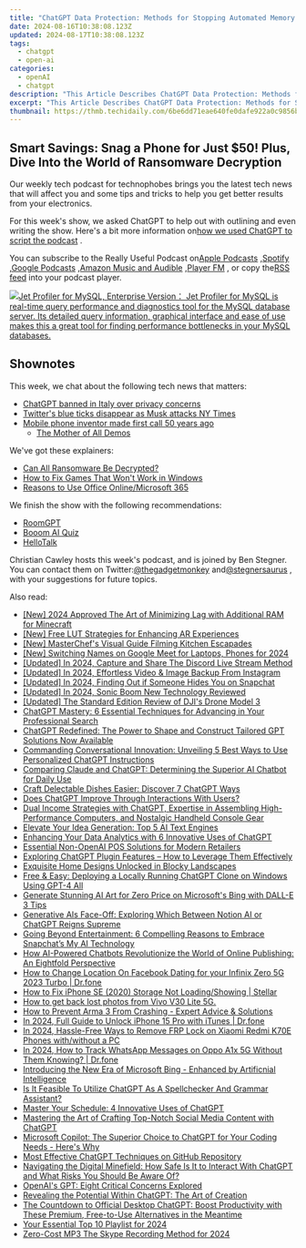 ```yaml
---
title: "ChatGPT Data Protection: Methods for Stopping Automated Memory of Chats"
date: 2024-08-16T10:38:08.123Z
updated: 2024-08-17T10:38:08.123Z
tags:
  - chatgpt
  - open-ai
categories:
  - openAI
  - chatgpt
description: "This Article Describes ChatGPT Data Protection: Methods for Stopping Automated Memory of Chats"
excerpt: "This Article Describes ChatGPT Data Protection: Methods for Stopping Automated Memory of Chats"
thumbnail: https://thmb.techidaily.com/6be6dd71eae640fe0dafe922a0c9856b8d53d7857f2711632e7fcb56b1cec9df.jpg
---
```


## Smart Savings: Snag a Phone for Just $50! Plus, Dive Into the World of Ransomware Decryption

 Our weekly tech podcast for technophobes brings you the latest tech news that will affect you and some tips and tricks to help you get better results from your electronics.

 For this week's show, we asked ChatGPT to help out with outlining and even writing the show. Here's a bit more information on[how we used ChatGPT to script the podcast](https://www.makeuseof.com/i-used-chatgpt-to-script-a-podcast-heres-what-happened/) .

 You can subscribe to the Really Useful Podcast on[Apple Podcasts](https://podcasts.apple.com/gb/podcast/the-really-useful-podcast/id1437847131?mt=2) ,[Spotify](https://open.spotify.com/show/283gDxLd6OTNEpRq6tN7ha) ,[Google Podcasts](https://www.google.com/podcasts?feed=aHR0cHM6Ly9hbmNob3IuZm0vcy8zMWJlNDcwL3BvZGNhc3QvcnNz) ,[Amazon Music and Audible](https://music.amazon.co.uk/podcasts/20ab73d4-5da2-46c7-a17f-dc6eb39bdb48/The-Really-Useful-Podcast) ,[Player FM](https://player.fm/series/the-really-useful-podcast-2491856) , or copy the[RSS feed](https://feeds.transistor.fm/the-really-useful-podcast) into your podcast player.

<!-- affiliate ads begin -->
<a href="https://secure.2checkout.com/order/checkout.php?PRODS=4576829&QTY=1&AFFILIATE=108875&CART=1"><img src="https://secure.avangate.com/images/merchant/9e740b84bb48a64dde25061566299467/products/copy_1_jp_box_big.png" border="0">Jet Profiler for MySQL, Enterprise Version： Jet Profiler for MySQL is real-time query performance and diagnostics tool for the MySQL database server. Its detailed query information, graphical interface and ease of use makes this a great tool for finding performance bottlenecks in your MySQL databases. </a>
<!-- affiliate ads end -->
## Shownotes

This week, we chat about the following tech news that matters:

* [ChatGPT banned in Italy over privacy concerns](https://www.bbc.co.uk/news/technology-65139406)
* [Twitter's blue ticks disappear as Musk attacks NY Times](https://www.bbc.co.uk/news/technology-65156216)
* [Mobile phone inventor made first call 50 years ago](https://www.bbc.co.uk/news/technology-65112048)  
  * [The Mother of All Demos](https://www.youtube.com/watch?v=B6rKUf9DWRI)

We've got these explainers:

* [Can All Ransomware Be Decrypted?](https://www.makeuseof.com/can-all-ransomware-be-decrypted/)
* [How to Fix Games That Won't Work in Windows](https://www.makeuseof.com/fix-games-not-working-windows/)
* [Reasons to Use Office Online/Microsoft 365](https://www.makeuseof.com/tag/dont-pay-word-5-reasons-use-office-online/)

We finish the show with the following recommendations:

* [RoomGPT](http://https://www.roomgpt.io/)
* [Booom AI Quiz](https://booom.ai/)
* [HelloTalk](https://www.hellotalk.com/?lang=en)

 Christian Cawley hosts this week's podcast, and is joined by Ben Stegner. You can contact them on Twitter:[@thegadgetmonkey](https://twitter.com/thegadgetmonkey) and[@stegnersaurus](https://twitter.com/stegnersaurus) , with your suggestions for future topics.


<ins class="adsbygoogle"
     style="display:block"
     data-ad-format="autorelaxed"
     data-ad-client="ca-pub-7571918770474297"
     data-ad-slot="1223367746"></ins>



<ins class="adsbygoogle"
     style="display:block"
     data-ad-client="ca-pub-7571918770474297"
     data-ad-slot="8358498916"
     data-ad-format="auto"
     data-full-width-responsive="true"></ins>

<span class="atpl-alsoreadstyle">Also read:</span>
<div><ul>
<li><a href="https://screen-capture.techidaily.com/new-2024-approved-the-art-of-minimizing-lag-with-additional-ram-for-minecraft/"><u>[New] 2024 Approved  The Art of Minimizing Lag with Additional RAM for Minecraft</u></a></li>
<li><a href="https://some-knowledge.techidaily.com/new-free-lut-strategies-for-enhancing-ar-experiences/"><u>[New] Free LUT Strategies for Enhancing AR Experiences</u></a></li>
<li><a href="https://facebook-video-footage.techidaily.com/new-masterchefs-visual-guide-filming-kitchen-escapades/"><u>[New] MasterChef's Visual Guide  Filming Kitchen Escapades</u></a></li>
<li><a href="https://visual-screen-recording.techidaily.com/new-switching-names-on-google-meet-for-laptops-phones-for-2024/"><u>[New] Switching Names on Google Meet for Laptops, Phones for 2024</u></a></li>
<li><a href="https://on-screen-recording.techidaily.com/updated-in-2024-capture-and-share-the-discord-live-stream-method/"><u>[Updated] In 2024, Capture and Share  The Discord Live Stream Method</u></a></li>
<li><a href="https://instagram-video-recordings.techidaily.com/updated-in-2024-effortless-video-and-image-backup-from-instagram/"><u>[Updated] In 2024, Effortless Video & Image Backup From Instagram</u></a></li>
<li><a href="https://snapchat-videos.techidaily.com/updated-in-2024-finding-out-if-someone-hides-you-on-snapchat/"><u>[Updated] In 2024, Finding Out if Someone Hides You on Snapchat</u></a></li>
<li><a href="https://video-capture.techidaily.com/updated-in-2024-sonic-boom-new-technology-reviewed/"><u>[Updated] In 2024, Sonic Boom  New Technology Reviewed</u></a></li>
<li><a href="https://some-tips.techidaily.com/updated-the-standard-edition-review-of-djis-drone-model-3/"><u>[Updated] The Standard Edition Review of DJI's Drone Model 3</u></a></li>
<li><a href="https://tech-haven.techidaily.com/chatgpt-mastery-6-essential-techniques-for-advancing-in-your-professional-search/"><u>ChatGPT Mastery: 6 Essential Techniques for Advancing in Your Professional Search</u></a></li>
<li><a href="https://tech-haven.techidaily.com/chatgpt-redefined-the-power-to-shape-and-construct-tailored-gpt-solutions-now-available/"><u>ChatGPT Redefined: The Power to Shape and Construct Tailored GPT Solutions Now Available</u></a></li>
<li><a href="https://tech-haven.techidaily.com/commanding-conversational-innovation-unveiling-5-best-ways-to-use-personalized-chatgpt-instructions/"><u>Commanding Conversational Innovation: Unveiling 5 Best Ways to Use Personalized ChatGPT Instructions</u></a></li>
<li><a href="https://tech-haven.techidaily.com/comparing-claude-and-chatgpt-determining-the-superior-ai-chatbot-for-daily-use/"><u>Comparing Claude and ChatGPT: Determining the Superior AI Chatbot for Daily Use</u></a></li>
<li><a href="https://tech-haven.techidaily.com/craft-delectable-dishes-easier-discover-7-chatgpt-ways/"><u>Craft Delectable Dishes Easier: Discover 7 ChatGPT Ways</u></a></li>
<li><a href="https://tech-haven.techidaily.com/does-chatgpt-improve-through-interactions-with-users/"><u>Does ChatGPT Improve Through Interactions With Users?</u></a></li>
<li><a href="https://tech-haven.techidaily.com/dual-income-strategies-with-chatgpt-expertise-in-assembling-high-performance-computers-and-nostalgic-handheld-console-gear/"><u>Dual Income Strategies with ChatGPT, Expertise in Assembling High-Performance Computers, and Nostalgic Handheld Console Gear</u></a></li>
<li><a href="https://tech-haven.techidaily.com/elevate-your-idea-generation-top-5-ai-text-engines/"><u>Elevate Your Idea Generation: Top 5 AI Text Engines</u></a></li>
<li><a href="https://tech-haven.techidaily.com/enhancing-your-data-analytics-with-6-innovative-uses-of-chatgpt/"><u>Enhancing Your Data Analytics with 6 Innovative Uses of ChatGPT</u></a></li>
<li><a href="https://tech-haven.techidaily.com/essential-non-openai-pos-solutions-for-modern-retailers/"><u>Essential Non-OpenAI POS Solutions for Modern Retailers</u></a></li>
<li><a href="https://tech-haven.techidaily.com/exploring-chatgpt-plugin-features-how-to-leverage-them-effectively/"><u>Exploring ChatGPT Plugin Features – How to Leverage Them Effectively</u></a></li>
<li><a href="https://video-screen-grab.techidaily.com/exquisite-home-designs-unlocked-in-blocky-landscapes/"><u>Exquisite Home Designs Unlocked in Blocky Landscapes</u></a></li>
<li><a href="https://tech-haven.techidaily.com/free-and-easy-deploying-a-locally-running-chatgpt-clone-on-windows-using-gpt-4-all/"><u>Free & Easy: Deploying a Locally Running ChatGPT Clone on Windows Using GPT-4 All</u></a></li>
<li><a href="https://tech-haven.techidaily.com/generate-stunning-ai-art-for-zero-price-on-microsofts-bing-with-dall-e-3-tips/"><u>Generate Stunning AI Art for Zero Price on Microsoft's Bing with DALL-E 3 Tips</u></a></li>
<li><a href="https://tech-haven.techidaily.com/generative-ais-face-off-exploring-which-between-notion-ai-or-chatgpt-reigns-supreme/"><u>Generative AIs Face-Off: Exploring Which Between Notion AI or ChatGPT Reigns Supreme</u></a></li>
<li><a href="https://tech-haven.techidaily.com/going-beyond-entertainment-6-compelling-reasons-to-embrace-snapchats-my-ai-technology/"><u>Going Beyond Entertainment: 6 Compelling Reasons to Embrace Snapchat’s My AI Technology</u></a></li>
<li><a href="https://tech-haven.techidaily.com/how-ai-powered-chatbots-revolutionize-the-world-of-online-publishing-an-eightfold-perspective/"><u>How AI-Powered Chatbots Revolutionize the World of Online Publishing: An Eightfold Perspective</u></a></li>
<li><a href="https://location-social.techidaily.com/how-to-change-location-on-facebook-dating-for-your-infinix-zero-5g-2023-turbo-drfone-by-drfone-virtual-android/"><u>How to Change Location On Facebook Dating for your Infinix Zero 5G 2023 Turbo | Dr.fone</u></a></li>
<li><a href="https://blog-min.techidaily.com/how-to-fix-iphone-se-2020-storage-not-loadingshowing-stellar-by-stellar-data-recovery-ios-iphone-data-recovery/"><u>How to Fix iPhone SE (2020) Storage Not Loading/Showing | Stellar</u></a></li>
<li><a href="https://blog-min.techidaily.com/how-to-get-back-lost-photos-from-vivo-v30-lite-5g-by-fonelab-android-recover-photos/"><u>How to get back lost photos from Vivo V30 Lite 5G.</u></a></li>
<li><a href="https://tiktok-videos.techidaily.com/how-to-prevent-arma-3-from-crashing-expert-advice-and-solutions/"><u>How to Prevent Arma 3 From Crashing - Expert Advice & Solutions</u></a></li>
<li><a href="https://iphone-unlock.techidaily.com/in-2024-full-guide-to-unlock-iphone-15-pro-with-itunes-drfone-by-drfone-ios/"><u>In 2024, Full Guide to Unlock iPhone 15 Pro with iTunes | Dr.fone</u></a></li>
<li><a href="https://bypass-frp.techidaily.com/in-2024-hassle-free-ways-to-remove-frp-lock-on-xiaomi-redmi-k70e-phones-withwithout-a-pc-by-drfone-android/"><u>In 2024, Hassle-Free Ways to Remove FRP Lock on Xiaomi Redmi K70E Phones with/without a PC</u></a></li>
<li><a href="https://android-location-track.techidaily.com/in-2024-how-to-track-whatsapp-messages-on-oppo-a1x-5g-without-them-knowing-drfone-by-drfone-virtual-android/"><u>In 2024, How to Track WhatsApp Messages on Oppo A1x 5G Without Them Knowing? | Dr.fone</u></a></li>
<li><a href="https://tech-haven.techidaily.com/introducing-the-new-era-of-microsoft-bing-enhanced-by-artificnial-intelligence/"><u>Introducing the New Era of Microsoft Bing - Enhanced by Artificnial Intelligence</u></a></li>
<li><a href="https://tech-haven.techidaily.com/is-it-feasible-to-utilize-chatgpt-as-a-spellchecker-and-grammar-assistant/"><u>Is It Feasible To Utilize ChatGPT As A Spellchecker And Grammar Assistant?</u></a></li>
<li><a href="https://tech-haven.techidaily.com/master-your-schedule-4-innovative-uses-of-chatgpt/"><u>Master Your Schedule: 4 Innovative Uses of ChatGPT</u></a></li>
<li><a href="https://tech-haven.techidaily.com/mastering-the-art-of-crafting-top-notch-social-media-content-with-chatgpt/"><u>Mastering the Art of Crafting Top-Notch Social Media Content with ChatGPT</u></a></li>
<li><a href="https://tech-haven.techidaily.com/microsoft-copilot-the-superior-choice-to-chatgpt-for-your-coding-needs-heres-why/"><u>Microsoft Copilot: The Superior Choice to ChatGPT for Your Coding Needs - Here's Why</u></a></li>
<li><a href="https://tech-haven.techidaily.com/most-effective-chatgpt-techniques-on-github-repository/"><u>Most Effective ChatGPT Techniques on GitHub Repository</u></a></li>
<li><a href="https://tech-haven.techidaily.com/navigating-the-digital-minefield-how-safe-is-it-to-interact-with-chatgpt-and-what-risks-you-should-be-aware-of/"><u>Navigating the Digital Minefield: How Safe Is It to Interact With ChatGPT and What Risks You Should Be Aware Of?</u></a></li>
<li><a href="https://tech-haven.techidaily.com/openais-gpt-eight-critical-concerns-explored/"><u>OpenAI's GPT: Eight Critical Concerns Explored</u></a></li>
<li><a href="https://tech-haven.techidaily.com/revealing-the-potential-within-chatgpt-the-art-of-creation/"><u>Revealing the Potential Within ChatGPT: The Art of Creation</u></a></li>
<li><a href="https://tech-haven.techidaily.com/the-countdown-to-official-desktop-chatgpt-boost-productivity-with-these-premium-free-to-use-alternatives-in-the-meantime/"><u>The Countdown to Official Desktop ChatGPT: Boost Productivity with These Premium, Free-to-Use Alternatives in the Meantime</u></a></li>
<li><a href="https://screen-activity-recording.techidaily.com/your-essential-top-10-playlist-for-2024/"><u>Your Essential Top 10 Playlist for 2024</u></a></li>
<li><a href="https://remote-screen-capture.techidaily.com/zero-cost-mp3-the-skype-recording-method-for-2024/"><u>Zero-Cost MP3  The Skype Recording Method for 2024</u></a></li>
</ul></div>
